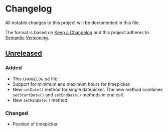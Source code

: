# Changelog

All notable changes to this project will be documented in this file.

The format is based on [Keep a Changelog](http://keepachangelog.com/en/1.0.0/) and this project adheres to [Semantic Versioning](http://semver.org/spec/v2.0.0.html).

## [Unreleased]

### Added

* This `CHANGELOG.md` file.
* Support for minimum and maximum hours for timepicker.
* New `setDate()` method for single datepicker. The new method combines `setStartDate()` and `setEndDate()` methods in one call.
* New `setMinDate()` method.

### Changed

* Position of timepicker.

[Unreleased]: https://github.com/kraftvaerk/bootstrap-daterangepicker/compare/v2.1.25...HEAD
